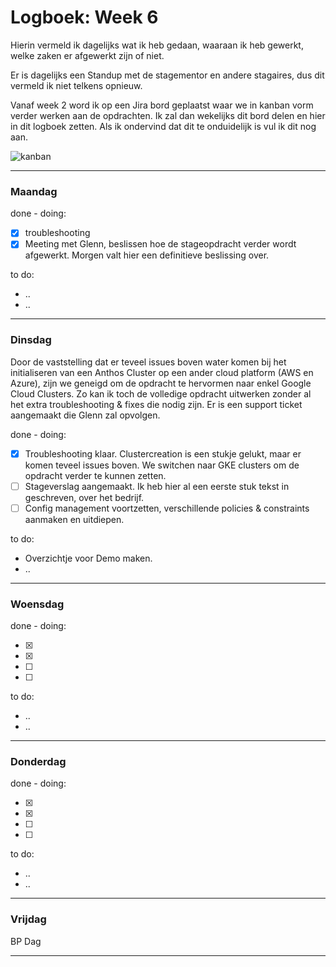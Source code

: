 # Logboek: Week 6

Hierin vermeld ik dagelijks wat ik heb gedaan, waaraan ik heb gewerkt, welke zaken er afgewerkt zijn of niet.

Er is dagelijks een Standup met de stagementor en andere stagaires, dus dit vermeld ik niet telkens opnieuw.

Vanaf week 2 word ik op een Jira bord geplaatst waar we in kanban vorm verder werken aan de opdrachten. Ik zal dan wekelijks dit bord delen en hier in dit logboek zetten. Als ik ondervind dat dit te onduidelijk is vul ik dit nog aan.

![kanban](img/kanban-wx.jpg)

---

### **Maandag**

done - doing:

- [x] troubleshooting
- [x] Meeting met Glenn, beslissen hoe de stageopdracht verder wordt afgewerkt. Morgen valt hier een definitieve beslissing over.

to do:

- ..
- ..

---

### **Dinsdag**

Door de vaststelling dat er teveel issues boven water komen bij het initialiseren van een Anthos Cluster op een ander cloud platform (AWS en Azure), zijn we geneigd om de opdracht te hervormen naar enkel Google Cloud Clusters. Zo kan ik toch de volledige opdracht uitwerken zonder al het extra troubleshooting & fixes die nodig zijn. Er is een support ticket aangemaakt die Glenn zal opvolgen.

done - doing:

- [x] Troubleshooting klaar. Clustercreation is een stukje gelukt, maar er komen teveel issues boven. We switchen naar GKE clusters om de opdracht verder te kunnen zetten.
- [ ] Stageverslag aangemaakt. Ik heb hier al een eerste stuk tekst in geschreven, over het bedrijf.
- [ ] Config management voortzetten, verschillende policies & constraints aanmaken en uitdiepen.

to do:

- Overzichtje voor Demo maken.
- ..

---

### **Woensdag**

done - doing:

- [x] 
- [x] 
- [ ] 
- [ ] 

to do:

- ..
- ..

---

### **Donderdag**

done - doing:

- [x] 
- [x] 
- [ ] 
- [ ] 

to do:

- ..
- ..

---

### **Vrijdag**

BP Dag

---
